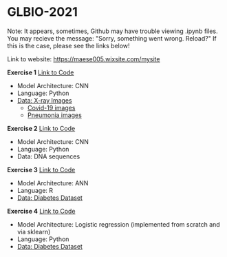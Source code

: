 # GLBIO-2021

Note: It appears, sometimes, Github may have trouble viewing .ipynb files.
You may recieve the message: "Sorry, something went wrong. Reload?" 
If this is the case, please see the links below!

Link to website: https://maese005.wixsite.com/mysite

**Exercise 1** [Link to Code](https://colab.research.google.com/drive/1jqd4EdfSC5mEVAI4jo1nNlppIL1FqHn8?usp=sharing)
* Model Architecture: CNN
* Language: Python
* [Data: X-ray Images](https://drive.google.com/drive/folders/1j-c1aGvZzRMP2Q1H11XJlWi7Z-ZYPEfe)
     +   [Covid-19 images](https://github.com/ieee8023/COVID-chestxray-dataset)
     +   [Pneumonia images](https://www.kaggle.com/paultimothymooney/chest-xray-pneumonia)
     
**Exercise 2** [Link to Code](https://drive.google.com/file/d/1F3TZUrdiybdbciB6y8kjzejFIkgJychJ/view?usp=sharing)
* Model Architecture: CNN
* Language: Python
* Data: DNA sequences

**Exercise 3** [Link to Code](https://colab.research.google.com/drive/1dfQ8wsg-A4rHcXnoT7PFnFzEqxVg6EjZ?usp=sharing)
* Model Architecture: ANN
* Language: R
* [Data: Diabetes Dataset](https://www.kaggle.com/kumargh/pimaindiansdiabetescsv)

**Exercise 4** [Link to Code](https://colab.research.google.com/drive/1w6eMPO76-Y76v49VKH6l1cmcB358HAZE?usp=sharing)
* Model Architecture: Logistic regression (implemented from scratch and via sklearn)
* Language: Python
* [Data: Diabetes Dataset](https://www.kaggle.com/kumargh/pimaindiansdiabetescsv)


